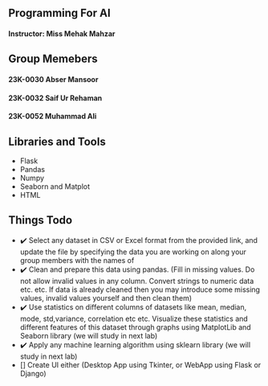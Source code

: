 ## Programming For AI
#### Instructor: Miss Mehak Mahzar

## Group Memebers 
#### 23K-0030 Abser Mansoor
#### 23K-0032 Saif Ur Rehaman
#### 23K-0052 Muhammad Ali

## Libraries and Tools
- Flask
- Pandas
- Numpy
- Seaborn and Matplot
- HTML
  
## Things Todo
- ✔️ Select any dataset in CSV or Excel format from the provided link, and update the file by
specifying the data you are working on along your group members with the names of
- ✔️ Clean and prepare this data using pandas. (Fill in missing values. Do not allow invalid values
in any column. Convert strings to numeric data etc. etc. If data is already cleaned then you may
introduce some missing values, invalid values yourself and then clean them)
- ✔️ Use statistics on different columns of datasets like mean, median, mode, std,variance,
correlation etc etc. Visualize these statistics and different features of this dataset through graphs
using MatplotLib and Seaborn library (we will study in next lab)
- ✔️ Apply any machine learning algorithm using sklearn library (we will study in next lab)
- [] Create UI either (Desktop App using Tkinter, or WebApp using Flask or Django)
